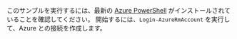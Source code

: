 このサンプルを実行するには、最新の [Azure PowerShell](/powershell/azureps-cmdlets-docs) がインストールされていることを確認してください。 開始するには、`Login-AzureRmAccount` を実行して、Azure との接続を作成します。 
